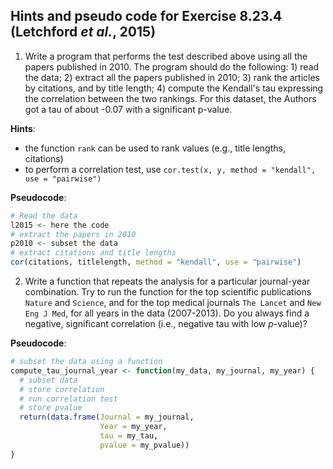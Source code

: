 ## Hints and pseudo code for Exercise 8.23.4 (Letchford *et al.*, 2015)

1. Write a program that performs the test described above using all the papers published in 2010. The program should do the following: 1) read the data; 2) extract all the papers published in 2010; 3) rank the articles by citations, and by title length; 4) compute the Kendall's tau expressing the correlation between the two rankings. For this dataset, the Authors got a tau of about -0.07 with a significant p-value.

  **Hints**: 
  
  - the function `rank` can be used to rank values (e.g., title lengths, citations)
  - to perform a correlation test, use `cor.test(x, y, method = "kendall", use = "pairwise")`
  
  **Pseudocode**:
  
  ```r
  # Read the data
  l2015 <- here the code
  # extract the papers in 2010
  p2010 <- subset the data
  # extract citations and title lengths
  cor(citations, titlelength, method = "kendall", use = "pairwise")
  ```

2. Write a function that repeats the analysis for a particular journal-year combination. Try to run the function for the top scientific publications `Nature` and `Science`, and for the top medical journals `The Lancet` and `New Eng J Med`, for all years in the data (2007-2013). Do you always find a negative, significant correlation (i.e., negative tau with low *p*-value)?


**Pseudocode**:

  ```r
  # subset the data using a function
  compute_tau_journal_year <- function(my_data, my_journal, my_year) {
    # subset data
    # store correlation
    # run correlation test
    # store pvalue
    return(data.frame(Journal = my_journal,
                      Year = my_year,
                      tau = my_tau,
                      pvalue = my_pvalue))
  }
  ```
